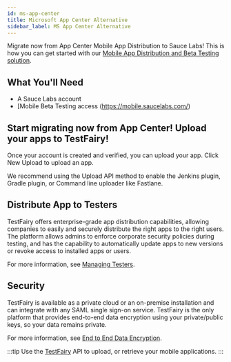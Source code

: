 ```yaml
---
id: ms-app-center
title: Microsoft App Center Alternative
sidebar_label: MS App Center Alternative
---
```


Migrate now from App Center Mobile App Distribution to Sauce Labs! This is how you can get started with our [Mobile App Distribution and Beta Testing solution](/testfairy). 

## What You'll Need

- A Sauce Labs account
- [Mobile Beta Testing access (https://mobile.saucelabs.com/)

## Start migrating now from App Center! Upload your apps to TestFairy!

Once your account is created and verified, you can upload your app. Click New Upload to upload an app.

We recommend using the Upload API method to enable the Jenkins plugin, Gradle plugin, or Command line uploader like Fastlane. 

## Distribute App to Testers

TestFairy offers enterprise-grade app distribution capabilities, allowing companies to easily and securely distribute the right apps to the right users. The platform allows admins to enforce corporate security policies during testing, and has the capability to automatically update apps to new versions or revoke access to installed apps or users.

For more information, see [Managing Testers](/testfairy/testers/managing-testers/).

## Security

TestFairy is available as a private cloud or an on-premise installation and can integrate with any SAML single sign-on service. TestFairy is the only platform that provides end-to-end data encryption using your private/public keys, so your data remains private.

For more information, see [End to End Data Encryption](/testfairy/sdk/security/data-encryption/).

:::tip
Use the [TestFairy](/testfairy/api-reference/upload-api/) API to upload, or retrieve your mobile applications. 
:::
